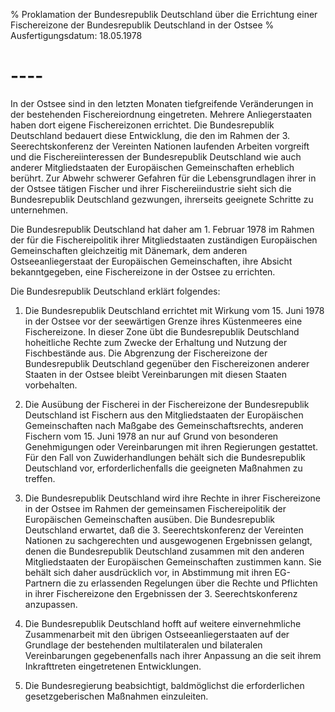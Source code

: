 % Proklamation der Bundesrepublik Deutschland über die Errichtung einer Fischereizone der Bundesrepublik Deutschland in der Ostsee
% Ausfertigungsdatum: 18.05.1978
 
# ----

In der Ostsee sind in den letzten Monaten tiefgreifende Veränderungen in der bestehenden Fischereiordnung eingetreten. Mehrere Anliegerstaaten haben dort eigene Fischereizonen errichtet. Die Bundesrepublik Deutschland bedauert diese Entwicklung, die den im Rahmen der 3. Seerechtskonferenz der Vereinten Nationen laufenden Arbeiten vorgreift und die Fischereiinteressen der Bundesrepublik Deutschland wie auch anderer Mitgliedstaaten der Europäischen Gemeinschaften erheblich berührt. Zur Abwehr schwerer Gefahren für die Lebensgrundlagen ihrer in der Ostsee tätigen Fischer und ihrer Fischereiindustrie sieht sich die Bundesrepublik Deutschland gezwungen, ihrerseits geeignete Schritte zu unternehmen.

Die Bundesrepublik Deutschland hat daher am 1. Februar 1978 im Rahmen der für die Fischereipolitik ihrer Mitgliedstaaten zuständigen Europäischen Gemeinschaften gleichzeitig mit Dänemark, dem anderen Ostseeanliegerstaat der Europäischen Gemeinschaften, ihre Absicht bekanntgegeben, eine Fischereizone in der Ostsee zu errichten.

Die Bundesrepublik Deutschland erklärt folgendes:

1. Die Bundesrepublik Deutschland errichtet mit Wirkung vom 15. Juni 1978 in der Ostsee vor der seewärtigen Grenze ihres Küstenmeeres eine Fischereizone. In dieser Zone übt die Bundesrepublik Deutschland hoheitliche Rechte zum Zwecke der Erhaltung und Nutzung der Fischbestände aus. Die Abgrenzung der Fischereizone der Bundesrepublik Deutschland gegenüber den Fischereizonen anderer Staaten in der Ostsee bleibt Vereinbarungen mit diesen Staaten vorbehalten.

2. Die Ausübung der Fischerei in der Fischereizone der Bundesrepublik Deutschland ist Fischern aus den Mitgliedstaaten der Europäischen Gemeinschaften nach Maßgabe des Gemeinschaftsrechts, anderen Fischern vom 15. Juni 1978 an nur auf Grund von besonderen Genehmigungen oder Vereinbarungen mit ihren Regierungen gestattet. Für den Fall von Zuwiderhandlungen behält sich die Bundesrepublik Deutschland vor, erforderlichenfalls die geeigneten Maßnahmen zu treffen.

3. Die Bundesrepublik Deutschland wird ihre Rechte in ihrer Fischereizone in der Ostsee im Rahmen der gemeinsamen Fischereipolitik der Europäischen Gemeinschaften ausüben. Die Bundesrepublik Deutschland erwartet, daß die 3. Seerechtskonferenz der Vereinten Nationen zu sachgerechten und ausgewogenen Ergebnissen gelangt, denen die Bundesrepublik Deutschland zusammen mit den anderen Mitgliedstaaten der Europäischen Gemeinschaften zustimmen kann. Sie behält sich daher ausdrücklich vor, in Abstimmung mit ihren EG-Partnern die zu erlassenden Regelungen über die Rechte und Pflichten in ihrer Fischereizone den Ergebnissen der 3. Seerechtskonferenz anzupassen.

4. Die Bundesrepublik Deutschland hofft auf weitere einvernehmliche Zusammenarbeit mit den übrigen Ostseeanliegerstaaten auf der Grundlage der bestehenden multilateralen und bilateralen Vereinbarungen gegebenenfalls nach ihrer Anpassung an die seit ihrem Inkrafttreten eingetretenen Entwicklungen.

5. Die Bundesregierung beabsichtigt, baldmöglichst die erforderlichen gesetzgeberischen Maßnahmen einzuleiten.

